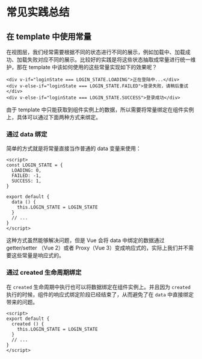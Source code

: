 # 常见实践总结

## 在 template 中使用常量

在视图层，我们经常需要根据不同的状态进行不同的展示，例如加载中、加载成功、加载失败对应不同的展示。比较好的实践是将这些状态抽取成常量进行统一维护，那在 template 中该如何使用的这些常量实现如下的效果呢？

``` vue
<div v-if="loginState === LOGIN_STATE.LOADING">正在登陆中...</div>
<div v-else-if="loginState === LOGIN_STATE.FAILED">登录失败，请稍后重试</div>
<div v-else-if="loginState === LOGIN_STATE.SUCCESS">登录成功</div>
```

由于 template 中只能获取到组件实例上的数据，所以需要将常量绑定在组件实例上，具体可以通过下面两种方式来绑定。

### 通过 data 绑定 <Badge text="不推荐" type="warning"/>

简单的方式就是将常量直接当作普通的 data 变量来使用：

``` vue {9-11}
<script>
const LOGIN_STATE = {
  LOADING: 0,
  FAILED: -1,
  SUCCESS: 1,
}

export default {
  data () {
    this.LOGIN_STATE = LOGIN_STATE
  }
  // ...
}
</script>
```

这种方式虽然能够解决问题，但是 Vue 会将 data 中绑定的数据通过 getter/setter （Vue 2）或者 Proxy（Vue 3）变成响应式的，实际上我们并不需要这些常量是响应式的。

### 通过 created 生命周期绑定 <Badge text="推荐" />

在 `created` 生命周期中执行也可以将数据绑定在组件实例上。并且因为 `created` 执行的时候，组件的响应式绑定阶段已经结束了，从而避免了在 `data` 中直接绑定带来的问题。

``` vue {3-5}
<script>
export default {
  created () {
    this.LOGIN_STATE = LOGIN_STATE
  }
  // ...
}
</script>
```
